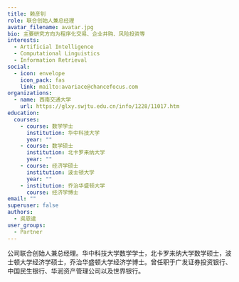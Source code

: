 ```yaml
---
title: 赖彦钊
role: 联合创始人兼总经理
avatar_filename: avatar.jpg
bio: 主要研究方向为程序化交易、企业并购、风险投资等
interests:
  - Artificial Intelligence
  - Computational Linguistics
  - Information Retrieval
social:
  - icon: envelope
    icon_pack: fas
    link: mailto:avariace@chancefocus.com
organizations:
  - name: 西南交通大学
    url: https://glxy.swjtu.edu.cn/info/1228/11017.htm
education:
  courses:
    - course: 数学学士
      institution: 华中科技大学
      year: ""
    - course: 数学硕士
      institution: 北卡罗来纳大学
      year: ""
    - course: 经济学硕士
      institution: 波士顿大学
      year: ""
    - institution: 乔治华盛顿大学
      course: 经济学博士
email: ""
superuser: false
authors:
  - 吳恩達
user_groups:
  - Partner
---
```

公司联合创始人兼总经理。华中科技大学数学学士，北卡罗来纳大学数学硕士，波士顿大学经济学硕士，乔治华盛顿大学经济学博士。曾任职于广发证券投资银行、中国民生银行、华润资产管理公司以及世界银行。